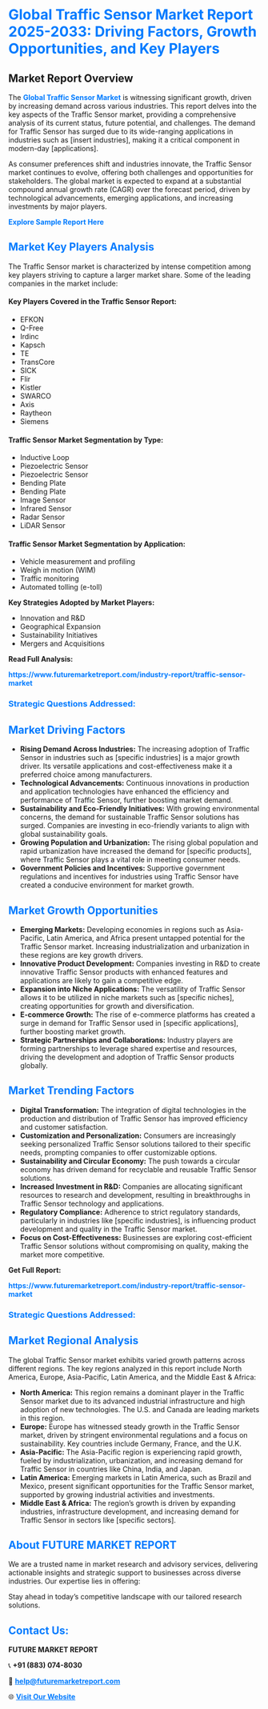 <h1 style="color: #007BFF;">Global Traffic Sensor Market Report 2025-2033: Driving Factors, Growth Opportunities, and Key Players</h1>

<section id="overview">
<h2>Market Report Overview</h2>
<p>The <a href="https://www.futuremarketreport.com/industry-report/traffic-sensor-market" style="color: #007BFF; text-decoration: none;"><strong>Global Traffic Sensor Market</strong></a> is witnessing significant growth, driven by increasing demand across various industries. This report delves into the key aspects of the Traffic Sensor market, providing a comprehensive analysis of its current status, future potential, and challenges. The demand for Traffic Sensor has surged due to its wide-ranging applications in industries such as [insert industries], making it a critical component in modern-day [applications].</p>
<p>As consumer preferences shift and industries innovate, the Traffic Sensor market continues to evolve, offering both challenges and opportunities for stakeholders. The global market is expected to expand at a substantial compound annual growth rate (CAGR) over the forecast period, driven by technological advancements, emerging applications, and increasing investments by major players.</p>
</section>

<section id="overview">
<p><a href="https://www.futuremarketreport.com/request-sample/reportId=82561" style="color: #007BFF; text-decoration: none;"><strong>Explore Sample Report Here</strong></a></p>
</section>

<section id="key-players">
<h2 style="color: #007BFF;">Market Key Players Analysis</h2>
<p>The Traffic Sensor market is characterized by intense competition among key players striving to capture a larger market share. Some of the leading companies in the market include:</p>
<h4>Key Players Covered in the Traffic Sensor Report:</h4>
<ul><li>EFKON</li><li>Q-Free</li><li>Irdinc</li><li>Kapsch</li><li>TE</li><li>TransCore</li><li>SICK</li><li>Flir</li><li>Kistler</li><li>SWARCO</li><li>Axis</li><li>Raytheon</li><li>Siemens</li></ul>
<h4>Traffic Sensor Market Segmentation by Type:</h4>
<ul><li>Inductive Loop</li><li>Piezoelectric Sensor</li><li>Piezoelectric Sensor</li><li>Bending Plate</li><li>Bending Plate</li><li>Image Sensor</li><li>Infrared Sensor</li><li>Radar Sensor</li><li>LiDAR Sensor</li></ul>

<h4>Traffic Sensor Market Segmentation by Application:</h4>
<ul><li>Vehicle measurement and profiling</li><li>Weigh in motion (WIM)</li><li>Traffic monitoring</li><li>Automated tolling (e-toll)</li></ul>
<p><strong>Key Strategies Adopted by Market Players:</strong></p>
<ul>
<li>Innovation and R&D</li>
<li>Geographical Expansion</li>
<li>Sustainability Initiatives</li>
<li>Mergers and Acquisitions</li>
</ul>
</section>

<section>
<p><strong>Read Full Analysis: </strong></p><a href="https://www.futuremarketreport.com/industry-report/traffic-sensor-market" style="color: #007BFF; text-decoration: none;"><strong>https://www.futuremarketreport.com/industry-report/traffic-sensor-market</strong></a>
<h3 style="color: #007BFF;">Strategic Questions Addressed:</h3>
</section>

<section id="driving-factors">
<h2 style="color: #007BFF;">Market Driving Factors</h2>
<ul>
<li><strong>Rising Demand Across Industries:</strong> The increasing adoption of Traffic Sensor in industries such as [specific industries] is a major growth driver. Its versatile applications and cost-effectiveness make it a preferred choice among manufacturers.</li>
<li><strong>Technological Advancements:</strong> Continuous innovations in production and application technologies have enhanced the efficiency and performance of Traffic Sensor, further boosting market demand.</li>
<li><strong>Sustainability and Eco-Friendly Initiatives:</strong> With growing environmental concerns, the demand for sustainable Traffic Sensor solutions has surged. Companies are investing in eco-friendly variants to align with global sustainability goals.</li>
<li><strong>Growing Population and Urbanization:</strong> The rising global population and rapid urbanization have increased the demand for [specific products], where Traffic Sensor plays a vital role in meeting consumer needs.</li>
<li><strong>Government Policies and Incentives:</strong> Supportive government regulations and incentives for industries using Traffic Sensor have created a conducive environment for market growth.</li>
</ul>
</section>

<section id="growth-opportunities">
<h2 style="color: #007BFF;">Market Growth Opportunities</h2>
<ul>
<li><strong>Emerging Markets:</strong> Developing economies in regions such as Asia-Pacific, Latin America, and Africa present untapped potential for the Traffic Sensor market. Increasing industrialization and urbanization in these regions are key growth drivers.</li>
<li><strong>Innovative Product Development:</strong> Companies investing in R&D to create innovative Traffic Sensor products with enhanced features and applications are likely to gain a competitive edge.</li>
<li><strong>Expansion into Niche Applications:</strong> The versatility of Traffic Sensor allows it to be utilized in niche markets such as [specific niches], creating opportunities for growth and diversification.</li>
<li><strong>E-commerce Growth:</strong> The rise of e-commerce platforms has created a surge in demand for Traffic Sensor used in [specific applications], further boosting market growth.</li>
<li><strong>Strategic Partnerships and Collaborations:</strong> Industry players are forming partnerships to leverage shared expertise and resources, driving the development and adoption of Traffic Sensor products globally.</li>
</ul>
</section>

<section id="trending-factors">
<h2 style="color: #007BFF;">Market Trending Factors</h2>
<ul>
<li><strong>Digital Transformation:</strong> The integration of digital technologies in the production and distribution of Traffic Sensor has improved efficiency and customer satisfaction.</li>
<li><strong>Customization and Personalization:</strong> Consumers are increasingly seeking personalized Traffic Sensor solutions tailored to their specific needs, prompting companies to offer customizable options.</li>
<li><strong>Sustainability and Circular Economy:</strong> The push towards a circular economy has driven demand for recyclable and reusable Traffic Sensor solutions.</li>
<li><strong>Increased Investment in R&D:</strong> Companies are allocating significant resources to research and development, resulting in breakthroughs in Traffic Sensor technology and applications.</li>
<li><strong>Regulatory Compliance:</strong> Adherence to strict regulatory standards, particularly in industries like [specific industries], is influencing product development and quality in the Traffic Sensor market.</li>
<li><strong>Focus on Cost-Effectiveness:</strong> Businesses are exploring cost-efficient Traffic Sensor solutions without compromising on quality, making the market more competitive.</li>
</ul>
</section>

<section>
<p><strong>Get Full Report: </strong></p><a href="https://www.futuremarketreport.com/industry-report/traffic-sensor-market" style="color: #007BFF; text-decoration: none;"><strong>https://www.futuremarketreport.com/industry-report/traffic-sensor-market</strong></a>
<h3 style="color: #007BFF;">Strategic Questions Addressed:</h3>
</section>


<section id="regional-analysis">
<h2 style="color: #007BFF;">Market Regional Analysis</h2>
<p>The global Traffic Sensor market exhibits varied growth patterns across different regions. The key regions analyzed in this report include North America, Europe, Asia-Pacific, Latin America, and the Middle East & Africa:</p>
<ul>
<li><strong>North America:</strong> This region remains a dominant player in the Traffic Sensor market due to its advanced industrial infrastructure and high adoption of new technologies. The U.S. and Canada are leading markets in this region.</li>
<li><strong>Europe:</strong> Europe has witnessed steady growth in the Traffic Sensor market, driven by stringent environmental regulations and a focus on sustainability. Key countries include Germany, France, and the U.K.</li>
<li><strong>Asia-Pacific:</strong> The Asia-Pacific region is experiencing rapid growth, fueled by industrialization, urbanization, and increasing demand for Traffic Sensor in countries like China, India, and Japan.</li>
<li><strong>Latin America:</strong> Emerging markets in Latin America, such as Brazil and Mexico, present significant opportunities for the Traffic Sensor market, supported by growing industrial activities and investments.</li>
<li><strong>Middle East & Africa:</strong> The region’s growth is driven by expanding industries, infrastructure development, and increasing demand for Traffic Sensor in sectors like [specific sectors].</li>
</ul>
</section>

<footer>
<h2 style="color: #007BFF;">About FUTURE MARKET REPORT</h2>
<p>We are a trusted name in market research and advisory services, delivering actionable insights and strategic support to businesses across diverse industries. Our expertise lies in offering:</p>

<p>Stay ahead in today’s competitive landscape with our tailored research solutions.</p>

<h2 style="color: #007BFF;">Contact Us:</h2>
<p><strong>FUTURE MARKET REPORT</strong></p>
<p>📞 <strong>+91 (883) 074-8030</strong></p>
<p>📧 <strong><a href="mailto:help@futuremarketreport.com" style="color: #007BFF;">help@futuremarketreport.com</a></strong></p>
<p>🌐 <strong><a href="https://www.futuremarketreport.com/" style="color: #007BFF;">Visit Our Website</a></strong></p>
</footer>